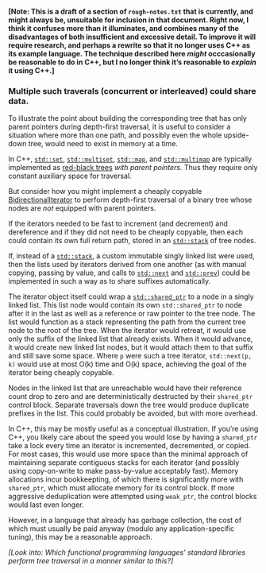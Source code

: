 **[Note: This is a draft of a section of `rough-notes.txt` that is currently, and might always be, unsuitable for inclusion in that document. Right now, I think it confuses more than it illuminates, and combines many of the disadvantages of both insufficient and excessive detail. To improve it will require research, and perhaps a rewrite so that it no longer uses C++ as its example language. The technique described here *might* occcasionally be reasonable to do in C++, but I no longer think it&rsquo;s reasonable to *explain* it using C++.]**

### Multiple such traverals (concurrent or interleaved) could share data.

To illustrate the point about building the corresponding tree that has only parent pointers during depth-first traversal, it is useful to consider a situation where more than one path, and possibly even the whole upside-down tree, would need to exist in memory at a time.

In C++, [`std::set`](https://en.cppreference.com/w/cpp/container/set), [`std::multiset`](https://en.cppreference.com/w/cpp/container/multiset), [`std::map`](https://en.cppreference.com/w/cpp/container/map), and [`std::multimap`](https://en.cppreference.com/w/cpp/container/multimap) are typically implemented as [red-black trees](https://en.wikipedia.org/wiki/Red%E2%80%93black_tree) *with parent pointers*. Thus they require only constant auxiliary space for traversal.

But consider how you might implement a cheaply copyable [BidirectionalIterator](https://en.cppreference.com/w/cpp/named_req/BidirectionalIterator) to perform depth-first traversal of a binary tree whose nodes are *not* equipped with parent pointers.

If the iterators needed to be fast to increment (and decrement) and dereference and if they did not need to be cheaply copyable, then each could contain its own full return path, stored in an [`std::stack`](https://en.cppreference.com/w/cpp/container/stack) of tree nodes.

If, instead of a [`std::stack`](https://en.cppreference.com/w/cpp/container/stack), a custom immutable singly linked list were used, then the lists used by iterators derived from one another (as with manual copying, passing by value, and calls to [`std::next`](https://en.cppreference.com/w/cpp/iterator/next) and [`std::prev`](https://en.cppreference.com/w/cpp/iterator/prev)) could be implemented in such a way as to share suffixes automatically.

The iterator object itself could wrap a [`std::shared_ptr`](https://en.cppreference.com/w/cpp/memory/shared_ptr) to a node in a singly linked list. This list node would contain its own `std::shared_ptr` to node after it in the last as well as a reference or raw pointer to the tree node. The list would function as a stack representing the path from the current tree node to the root of the tree. When the iterator would retreat, it would use only the suffix of the linked list that already exists. When it would advance, it would create new linked list nodes, but it would attach them to that suffix and still save some space. Where `p` were such a tree iterator, `std::next(p, k)` would use at most O(k) time and O(k) space, achieving the goal of the iterator being cheaply copyable.

Nodes in the linked list that are unreachable would have their reference count drop to zero and are deterministically destructed by their `shared_ptr` control block. Separate traversals down the tree would produce duplicate prefixes in the list. This could probably be avoided, but with more overhead.

In C++, this may be mostly useful as a conceptual illustration. If you&rsquo;re using C++, you likely care about the speed you would lose by having a `shared_ptr` take a lock every time an iterator is incremented, decremented, or copied. For most cases, this would use more space than the minimal approach of maintaining separate contiguous stacks for each iterator (and possibly using copy-on-write to make pass-by-value acceptably fast). Memory allocations incur bookkeepting, of which there is significantly more with `shared_ptr`, which must allocate memory for its control block. If more aggressive deduplication were attempted using `weak_ptr`, the control blocks would last even longer.

However, in a language that already has garbage collection, the cost of which must usually be paid anyway (modulo any application-specific tuning), this may be a reasonable approach.

*[Look into: Which functional programming languages&rsquo; standard libraries perform tree traversal in a manner similar to this?]*
